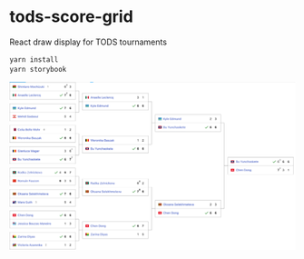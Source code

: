 # tods-score-grid

React draw display for TODS tournaments

```js
yarn install
yarn storybook
```

![alt text](https://github.com/CourtHive/tods-score-grid/blob/main/documentation/tods-score-grid.png?raw=true)

